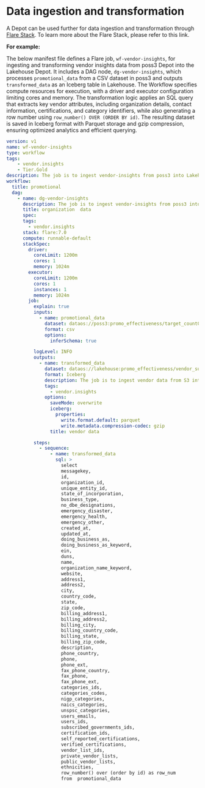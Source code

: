 # Data ingestion and transformation

A Depot can be used further for data ingestion and transformation through [Flare Stack](/resources/stacks/flare/). To learn more about the Flare Stack, please refer to this link.

**For example:**

The below manifest file defines a Flare job, `wf-vendor-insights`, for ingesting and transforming vendor insights data from poss3 Depot into the Lakehouse Depot. It includes a DAG node, `dg-vendor-insights`, which processes `promotional_data` from a CSV dataset in poss3 and outputs `transformed_data` as an Iceberg table in Lakehouse. The Workflow specifies compute resources for execution, with a driver and executor configuration limiting cores and memory. The transformation logic applies an SQL query that extracts key vendor attributes, including organization details, contact information, certifications, and category identifiers, while also generating a row number using `row_number() OVER (ORDER BY id)`. The resulting dataset is saved in Iceberg format with Parquet storage and gzip compression, ensuring optimized analytics and efficient querying.


```yaml
version: v1
name: wf-vendor-insights
type: workflow
tags:
    - vendor.insights
    - Tier.Gold
description: The job is to ingest vendor-insights from poss3 into Lakehouse.
workflow:
  title: promotional
  dag:
    - name: dg-vendor-insights
      description: The job is to ingest vendor-insights from poss3 into Lakehouse.
      title: organization  data 
      spec:
      tags:
        - vendor.insights
      stack: flare:7.0
      compute: runnable-default
      stackSpec:
        driver:
          coreLimit: 1200m
          cores: 1
          memory: 1024m
        executor:
          coreLimit: 1200m    
          cores: 1
          instances: 1
          memory: 1024m
        job:
          explain: true
          inputs:
            - name: promotional_data
              dataset: dataos://poss3:promo_effectiveness/target_count02.csv?acl=rw
              format: csv
              options: 
                inferSchema: true

          logLevel: INFO
          outputs:
            - name: transformed_data
              dataset: dataos://lakehouse:promo_effectiveness/vendor_subscription_insight?acl=rw
              format: Iceberg
              description: The job is to ingest vendor data from S3 into lakehouse.
              tags:
                - vendor.insights
              options:
                saveMode: overwrite
                iceberg:
                  properties:
                    write.format.default: parquet
                    write.metadata.compression-codec: gzip
                title: vendor data

          steps:
            - sequence:
                - name: transformed_data
                  sql: >
                    select 
                    messagekey,
                    id,
                    organization_id,
                    unique_entity_id,
                    state_of_incorporation,
                    business_type,
                    no_dbe_designations,
                    emergency_disaster,
                    emergency_health,
                    emergency_other,
                    created_at,
                    updated_at,
                    doing_business_as,
                    doing_business_as_keyword,
                    ein,
                    duns,
                    name,
                    organization_name_keyword,
                    website,
                    address1,
                    address2,
                    city,
                    country_code,
                    state,
                    zip_code,
                    billing_address1,
                    billing_address2,
                    billing_city,
                    billing_country_code,
                    billing_state,
                    billing_zip_code,
                    description,
                    phone_country,
                    phone,
                    phone_ext,
                    fax_phone_country,
                    fax_phone,
                    fax_phone_ext,
                    categories_ids,
                    categories_codes,
                    nigp_categories,
                    naics_categories,
                    unspsc_categories,
                    users_emails,
                    users_ids,
                    subscribed_governments_ids,
                    certification_ids,
                    self_reported_certifications,
                    verified_certifications,
                    vendor_list_ids,
                    private_vendor_lists,
                    public_vendor_lists,
                    ethnicities,
                    row_number() over (order by id) as row_num 
                    from  promotional_data
```


